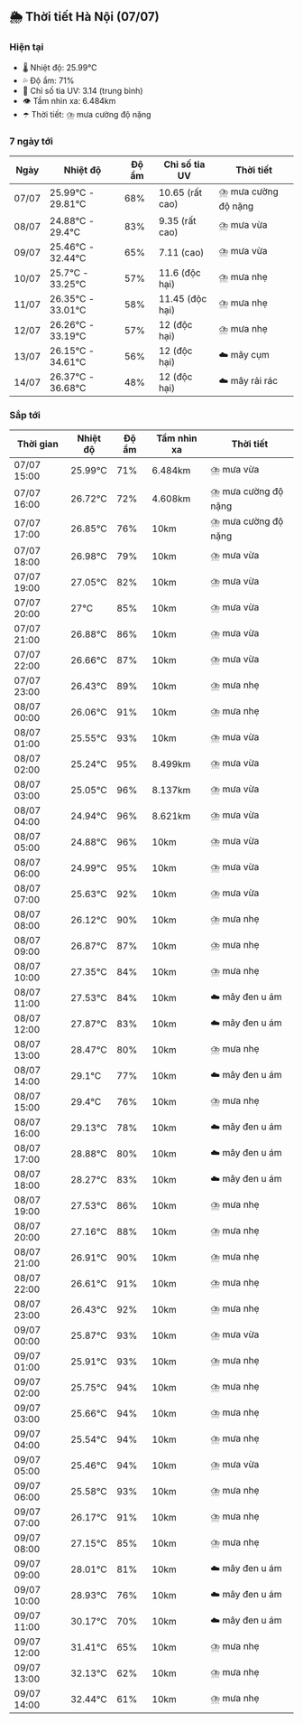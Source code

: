 ## 🌦️ Thời tiết Hà Nội (07/07)

### Hiện tại

- 🌡️ Nhiệt độ: 25.99℃
- 💦 Độ ẩm: 71%
- 🌟 Chỉ số tia UV: 3.14 (trung bình)
- 👁️ Tầm nhìn xa: 6.484km
- ☂️ Thời tiết: ⛈️ mưa cường độ nặng

### 7 ngày tới

| Ngày | Nhiệt độ | Độ ẩm | Chỉ số tia UV | Thời tiết |
| --- | --- | --- | --- | --- |
| 07/07 | 25.99℃ - 29.81℃ | 68% | 10.65 (rất cao) | ⛈️ mưa cường độ nặng |
| 08/07 | 24.88℃ - 29.4℃ | 83% | 9.35 (rất cao) | ⛈️ mưa vừa |
| 09/07 | 25.46℃ - 32.44℃ | 65% | 7.11 (cao) | ⛈️ mưa vừa |
| 10/07 | 25.7℃ - 33.25℃ | 57% | 11.6 (độc hại) | ⛈️ mưa nhẹ |
| 11/07 | 26.35℃ - 33.01℃ | 58% | 11.45 (độc hại) | ⛈️ mưa nhẹ |
| 12/07 | 26.26℃ - 33.19℃ | 57% | 12 (độc hại) | ⛈️ mưa nhẹ |
| 13/07 | 26.15℃ - 34.61℃ | 56% | 12 (độc hại) | ☁️ mây cụm |
| 14/07 | 26.37℃ - 36.68℃ | 48% | 12 (độc hại) | ☁️ mây rải rác |

### Sắp tới

| Thời gian | Nhiệt độ | Độ ẩm | Tầm nhìn xa | Thời tiết |
| --- | --- | --- | --- | --- |
| 07/07 15:00 | 25.99℃ | 71% | 6.484km | ⛈️ mưa vừa |
| 07/07 16:00 | 26.72℃ | 72% | 4.608km | ⛈️ mưa cường độ nặng |
| 07/07 17:00 | 26.85℃ | 76% | 10km | ⛈️ mưa cường độ nặng |
| 07/07 18:00 | 26.98℃ | 79% | 10km | ⛈️ mưa vừa |
| 07/07 19:00 | 27.05℃ | 82% | 10km | ⛈️ mưa vừa |
| 07/07 20:00 | 27℃ | 85% | 10km | ⛈️ mưa vừa |
| 07/07 21:00 | 26.88℃ | 86% | 10km | ⛈️ mưa vừa |
| 07/07 22:00 | 26.66℃ | 87% | 10km | ⛈️ mưa vừa |
| 07/07 23:00 | 26.43℃ | 89% | 10km | ⛈️ mưa nhẹ |
| 08/07 00:00 | 26.06℃ | 91% | 10km | ⛈️ mưa nhẹ |
| 08/07 01:00 | 25.55℃ | 93% | 10km | ⛈️ mưa vừa |
| 08/07 02:00 | 25.24℃ | 95% | 8.499km | ⛈️ mưa vừa |
| 08/07 03:00 | 25.05℃ | 96% | 8.137km | ⛈️ mưa vừa |
| 08/07 04:00 | 24.94℃ | 96% | 8.621km | ⛈️ mưa vừa |
| 08/07 05:00 | 24.88℃ | 96% | 10km | ⛈️ mưa vừa |
| 08/07 06:00 | 24.99℃ | 95% | 10km | ⛈️ mưa vừa |
| 08/07 07:00 | 25.63℃ | 92% | 10km | ⛈️ mưa vừa |
| 08/07 08:00 | 26.12℃ | 90% | 10km | ⛈️ mưa nhẹ |
| 08/07 09:00 | 26.87℃ | 87% | 10km | ⛈️ mưa nhẹ |
| 08/07 10:00 | 27.35℃ | 84% | 10km | ⛈️ mưa nhẹ |
| 08/07 11:00 | 27.53℃ | 84% | 10km | ☁️ mây đen u ám |
| 08/07 12:00 | 27.87℃ | 83% | 10km | ☁️ mây đen u ám |
| 08/07 13:00 | 28.47℃ | 80% | 10km | ⛈️ mưa nhẹ |
| 08/07 14:00 | 29.1℃ | 77% | 10km | ☁️ mây đen u ám |
| 08/07 15:00 | 29.4℃ | 76% | 10km | ⛈️ mưa nhẹ |
| 08/07 16:00 | 29.13℃ | 78% | 10km | ☁️ mây đen u ám |
| 08/07 17:00 | 28.88℃ | 80% | 10km | ☁️ mây đen u ám |
| 08/07 18:00 | 28.27℃ | 83% | 10km | ☁️ mây đen u ám |
| 08/07 19:00 | 27.53℃ | 86% | 10km | ⛈️ mưa nhẹ |
| 08/07 20:00 | 27.16℃ | 88% | 10km | ⛈️ mưa nhẹ |
| 08/07 21:00 | 26.91℃ | 90% | 10km | ⛈️ mưa nhẹ |
| 08/07 22:00 | 26.61℃ | 91% | 10km | ⛈️ mưa nhẹ |
| 08/07 23:00 | 26.43℃ | 92% | 10km | ⛈️ mưa nhẹ |
| 09/07 00:00 | 25.87℃ | 93% | 10km | ⛈️ mưa vừa |
| 09/07 01:00 | 25.91℃ | 93% | 10km | ⛈️ mưa nhẹ |
| 09/07 02:00 | 25.75℃ | 94% | 10km | ⛈️ mưa nhẹ |
| 09/07 03:00 | 25.66℃ | 94% | 10km | ⛈️ mưa nhẹ |
| 09/07 04:00 | 25.54℃ | 94% | 10km | ⛈️ mưa nhẹ |
| 09/07 05:00 | 25.46℃ | 94% | 10km | ⛈️ mưa vừa |
| 09/07 06:00 | 25.58℃ | 93% | 10km | ⛈️ mưa nhẹ |
| 09/07 07:00 | 26.17℃ | 91% | 10km | ⛈️ mưa nhẹ |
| 09/07 08:00 | 27.15℃ | 85% | 10km | ⛈️ mưa nhẹ |
| 09/07 09:00 | 28.01℃ | 81% | 10km | ☁️ mây đen u ám |
| 09/07 10:00 | 28.93℃ | 76% | 10km | ☁️ mây đen u ám |
| 09/07 11:00 | 30.17℃ | 70% | 10km | ☁️ mây đen u ám |
| 09/07 12:00 | 31.41℃ | 65% | 10km | ⛈️ mưa nhẹ |
| 09/07 13:00 | 32.13℃ | 62% | 10km | ⛈️ mưa nhẹ |
| 09/07 14:00 | 32.44℃ | 61% | 10km | ⛈️ mưa nhẹ |
